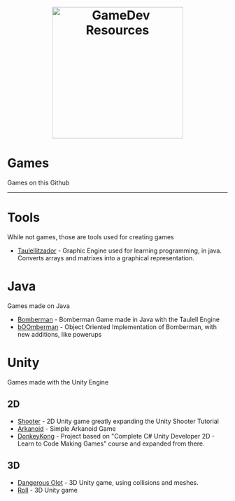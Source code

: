 <h1 align="center"> <br> <img width="300" src="http://getdrawings.com/images/video-game-controller-drawing-11.png" alt="GameDev Resources"> <br> </h1>

# Games

Games on this Github

  
  -------

# Tools

While not games, those are tools used for creating games

* [Taulellitzador](https://github.com/malbareda/Taulellitzador) - Graphic Engine used for learning programming, in java. Converts arrays and matrixes into a graphical representation.


# Java

Games made on Java

* [Bomberman](https://github.com/malbareda/Bomberman2) - Bomberman Game made in Java with the Taulell Engine
* [bOOmberman](https://github.com/malbareda/Bomberman2/tree/BombermanOO) - Object Oriented Implementation of Bomberman, with new additions, like powerups


# Unity

Games made with the Unity Engine 

## 2D

* [Shooter](https://github.com/malbareda/shooter) - 2D Unity game greatly expanding the Unity Shooter Tutorial
* [Arkanoid](https://github.com/malbareda/Arkanoid) - Simple Arkanoid Game
* [DonkeyKong](https://github.com/malbareda/DonkeyKong) - Project based on "Complete C# Unity Developer 2D - Learn to Code Making Games" course and expanded from there.

## 3D

* [Dangerous Olot](https://github.com/malbareda/Dangerous-Olot)  - 3D Unity game, using collisions and meshes.
* [Roll](https://github.com/malbareda/Roll) - 3D Unity game


